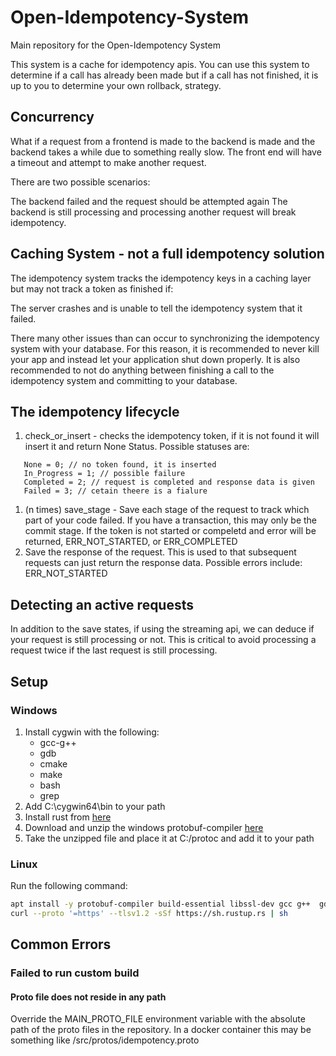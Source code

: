 # Open-Idempotency-System

Main repository for the Open-Idempotency System 

This system is a cache for idempotency apis. You can use this system to determine if a call has already been made
but if a call has not finished, it is up to you to determine your own rollback, strategy.


## Concurrency

What if a request from a frontend is made to the backend is made and the backend takes a while due to something really slow.
The front end will have a timeout and attempt to make another request.

There are two possible scenarios:

The backend failed and the request should be attempted again
The backend is still processing and processing another request will break idempotency.

## Caching System - not a full idempotency solution

The idempotency system tracks the idempotency keys in a caching layer but may not track a token as finished if:

The server crashes and is unable to tell the idempotency system that it failed.

There many other issues than can occur to synchronizing the idempotency system with your database. For this reason, it is recommended
to never kill your app and instead let your application shut down properly. It is also recommended to not do anything between finishing a call
to the idempotency system and committing to your database.

## The idempotency lifecycle

1. check_or_insert - checks the idempotency token, if it is not found it will insert it and return None Status.
Possible statuses are:
```
   None = 0; // no token found, it is inserted
   In_Progress = 1; // possible failure
   Completed = 2; // request is completed and response data is given
   Failed = 3; // cetain theere is a fialure
```
1. (n times) save_stage - Save each stage of the request to track which part of your code failed. If you have a transaction, this may only be the commit stage.
   If the token is not started or compeletd and error will be returned, ERR_NOT_STARTED, or ERR_COMPLETED
2. Save the response of the request. This is used to that subsequent requests can just return the response data.
   Possible errors include: ERR_NOT_STARTED

## Detecting an active requests

In addition to the save states, if using the streaming api, we can deduce if your request is still processing or not. 
This is critical to avoid processing a request twice if the last request is still processing.

## Setup

### Windows

1. Install cygwin with the following:
    - gcc-g++
    - gdb
    - cmake
    - make
    - bash
    - grep
2. Add C:\cygwin64\bin to your path
3. Install rust from [here](https://www.rust-lang.org/tools/install)
4. Download and unzip the windows protobuf-compiler [here](https://github.com/protocolbuffers/protobuf/releases/)
5. Take the unzipped file and place it at C:/protoc and add it to your path

### Linux

Run the following command:
```bash
apt install -y protobuf-compiler build-essential libssl-dev gcc g++  gdb ninja-build valgrind cmake libprotobuf-dev &&
curl --proto '=https' --tlsv1.2 -sSf https://sh.rustup.rs | sh
```



## Common Errors

### Failed to run custom build 

#### Proto file does not reside in any path
   Override the MAIN_PROTO_FILE environment variable with the absolute path of the proto files in the repository.
In a docker container this may be something like /src/protos/idempotency.proto
